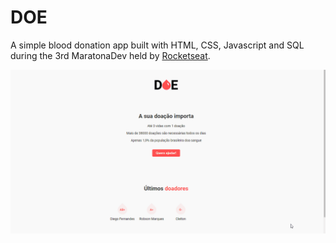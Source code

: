 # DOE

A simple blood donation app built with HTML, CSS, Javascript and SQL during the 3rd MaratonaDev held by [Rocketseat](https://rocketseat.com.br/).

![Home Screen Demo](assets/doe.gif)

